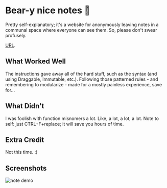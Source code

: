 # Bear-y nice notes 🧸

Pretty self-explanatory; it's a website for anonymously leaving notes in a communal space where everyone can see them. So, please don't swear profusely.

[URL](https://amazing-bose-3b7623.netlify.app/).

## What Worked Well

The instructions gave away all of the hard stuff, such as the syntax (and using Draggable, Immutable, etc.). Following those patterned rules - and remembering to modularize - made for a mostly painless experience, save for...

## What Didn't

I was foolish with function misnomers a lot. Like, a lot, a lot, a lot. Note to self: just CTRL+F+replace; it will save you hours of time.

## Extra Credit

Not this time. :)

## Screenshots

![note demo](https://i.imgur.com/GS7FKMV.png)
